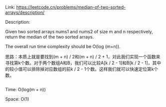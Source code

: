 Link: https://leetcode.cn/problems/median-of-two-sorted-arrays/description/

Description:

Given two sorted arrays nums1 and nums2 of size m and n respectively, return the median of the two sorted arrays.

The overall run time complexity should be O(log (m+n)).

思路：本质上就是要找到(m + n) / 2和(m + n) / 2 + 1，对此我们实现一个函数来寻找第k个数。对于两个数组A和B，我们可以比较A[k / 2 - 1]和B[k / 2 - 1]，其中的较小值可以排除掉对应数组的前k / 2 - 1个数。这样我们就可以快速定位第k个数。

```c++

```

Time: O(log(m + n))

Space: O(1)
